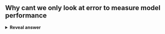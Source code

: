 ## Why cant we only look at error to measure model performance
<details>
<summary><b>Reveal answer</b></summary>
Low error can be a sign of overfitting
</details>
